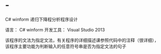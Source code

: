 # -
C# winform 递归下降程分析程序设计

语言： C#  winform
开发工具： Visual Studio 2013

该程序的文法为指定文法，有关程序的详细描述课参照代码中的注释（很详细），该程序主要功能为判断输入的任意符号串是否为指定文法的句子
